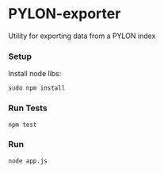 # PYLON-exporter

Utility for exporting data from a PYLON index

### Setup

Install node libs:

```sudo npm install```

### Run Tests

```npm test```

### Run

```node app.js```